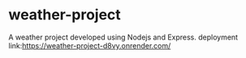 # weather-project
A weather project developed using Nodejs and Express.
deployment link:https://weather-project-d8vy.onrender.com/

